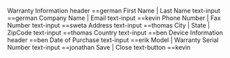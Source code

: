 Warranty Information	header ==german
First Name | Last Name	text-input ==german
Company Name | Email	text-input ==kevin
Phone Number | Fax Number	text-input ==sweta
Address	text-input ==thomas
City | State | ZipCode	text-input ==thomas
Country	text-input ==ben
Device Information	header ==ben
Date of Purchase	text-input ==erik
Model | Warranty Serial Number	text-input ==jonathan
Save | Close	text-button ==kevin
